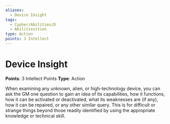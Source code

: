 ```yaml
---
aliases:
  - Device Insight
tags:
  - Cypher/Abilities/D
  - Abilitiesction
type: Action
points: 3 Intellect
---
```


# Device Insight

**Points**: 3 Intellect Points
**Type**: Action

When examining any unknown, alien, or high-technology device, you can ask the GM one question to gain an idea of its capabilities, how it functions, how it can be activated or deactivated, what its weaknesses are (if any), how it can be repaired, or any other similar query. This is for difficult or strange things beyond those readily identified by using the appropriate knowledge or technical skill.
